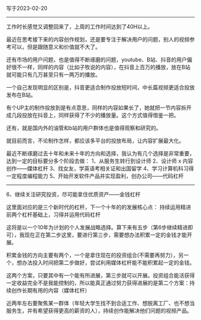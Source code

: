 写于2023-02-20

-----

工作时长感觉又调整回来了，上周的工作时间达到了40H以上。

最近在思考接下来的内容创作规划，还是要专注于解决用户的问题，别人的视频参考可以，但是跟随意义和价值就不大了。

还有市场的用户问题，也是值得不断琢磨的问题，youtube、B站、抖音的用户偏好很不一样，同样的内容（比如子牧说的内容），在抖音上百万的播放，放在B站就可能只有几万甚至只有一两万的播放。

一个自己发现明显的区别是，抖音更适合制作投放短时间，中长篇视频更适合投放发布在B站。

有个UP主的制作投放到是有点意思，同样的内容如果长了，她就把一节内容拆开成几段投放在抖音上，同样获得了不少的播放量。这个方式值得借鉴一把。

还有，就是国内外的油管和b站的用户群体也是值得观察和研究的。

就目前而言，不论制作怎样，都应该多平台的投放布局，让内容扩展最大化。

最近不断琢磨过去十年和未来十年的方向和选择，我认为有几个选择是非常重要，达到一定的目标要分多个阶段去做：
1、从服务生转行到设计师
2、设计师 x 内容创作——媒体杠杆
3、找女友，学英语考相关证和出国留学
4、学习计算机科习得一定程度编程能力
5、开始开发软件产品并实现盈利，创办公司——代码杠杆

----
6、继续关注研究投资，尽可能拿住优质资产——金钱杠杆

这里面对应的是三个新时代的杠杆，下一个十年的的发展核心点：
持续运用精进前两个杠杆基础上，习得并运用代码杠杆

这将是以一个10年为计划的个人发展战略选择。算下来有五步（第6步继续精进即可），我现在正在第二步这里，要进行第三步，需要想办法积累一定的金钱才能开展。

积累金钱的方向主要有两个，一个是拿住现在的投资组合(不需要再努力），另一个，想办法投入时间把第二步做好，尝试利用媒体杠杆能不能积累起一定的金钱。

这两个方案，只要其中有一个能有所进展，第三步就可以开展。投资组合能活获得一定收益完全不是我能控制的，所以能真正通过努力获得进展的是第二个方案：持续创作长期有用的内容（媒体杠杆）

近两年左右要聚焦某一群体（年轻大学生找不到合适工作、想脱离工厂、也不想当服务生，并有希望获得更高的薪资的人），持续创作能解决他们问题的视频产品。
